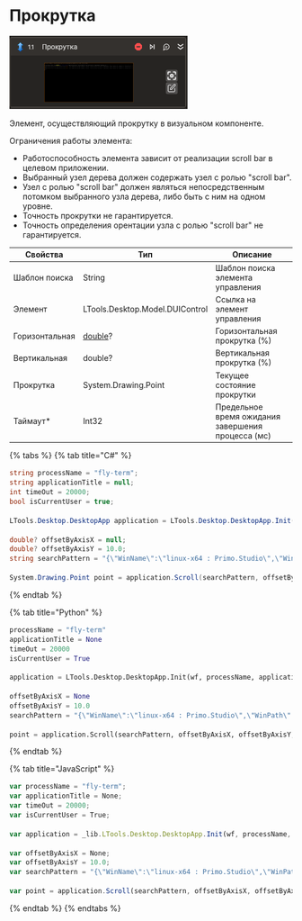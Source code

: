# Прокрутка

![](../../../resources/activities/basic/desktop/desktop-scroll.png)

Элемент, осуществляющий прокрутку в визуальном компоненте.

Ограничения работы элемента:
- Работоспособность элемента зависит от реализации scroll bar в целевом приложении.
- Выбранный узел дерева должен содержать узел с ролью "scroll bar".
- Узел с ролью "scroll bar" должен являться непосредственным потомком выбранного узла дерева, либо быть с ним на одном уровне.
- Точность прокрутки не гарантируется.
- Точность определения орентации узла с ролью "scroll bar" не гарантируется.

| Свойства       | Тип                             | Описание                                           |
| -------------- | ------------------------------- | -------------------------------------------------- |
| Шаблон поиска  | String                          | Шаблон поиска элемента управления                  |
| Элемент        | LTools.Desktop.Model.DUIControl | Ссылка на элемент управления                       |
| Горизонтальная | [double](https://learn.microsoft.com/ru-ru/dotnet/api/system.double?view=net-5.0&viewFallbackFrom=windowsdesktop-3.0)? | Горизонтальная прокрутка (%)  |
| Вертикальная   | double?                         | Вертикальная прокрутка (%)                         |
| Прокрутка      | System.Drawing.Point            | Текущее состояние прокрутки                        |
| Таймаут\*      | Int32                           | Предельное время ожидания завершения процесса (мс) |

{% tabs %}
{% tab title="C#" %}
```csharp
string processName = "fly-term";
string applicationTitle = null;
int timeOut = 20000;
bool isCurrentUser = true;

LTools.Desktop.DesktopApp application = LTools.Desktop.DesktopApp.Init(wf, processName, applicationTitle, timeOut, isCurrentUser, LTools.Desktop.Model.DesktopTypes.UIAUTOMATION);

double? offsetByAxisX = null;
double? offsetByAxisY = 10.0;
string searchPattern = "{\"WinName\":\"linux-x64 : Primo.Studio\",\"WinPath\":\"/org/a11y/atspi/accessible/2147483676\",\"WinId\":-1,\"AppName\":\"fly-term\",\"Items\":[{\"Name\":\"\",\"Role\":\"terminal\",\"Description\":\"\",\"Index\":1,\"Items\":[]}]}";

System.Drawing.Point point = application.Scroll(searchPattern, offsetByAxisX, offsetByAxisY, timeOut);
```
{% endtab %}

{% tab title="Python" %}
```python
processName = "fly-term"
applicationTitle = None
timeOut = 20000
isCurrentUser = True

application = LTools.Desktop.DesktopApp.Init(wf, processName, applicationTitle, timeOut, isCurrentUser, LTools.Desktop.Model.DesktopTypes.UIAUTOMATION)

offsetByAxisX = None
offsetByAxisY = 10.0
searchPattern = "{\"WinName\":\"linux-x64 : Primo.Studio\",\"WinPath\":\"/org/a11y/atspi/accessible/2147483676\",\"WinId\":-1,\"AppName\":\"fly-term\",\"Items\":[{\"Name\":\"\",\"Role\":\"terminal\",\"Description\":\"\",\"Index\":1,\"Items\":[]}]}"

point = application.Scroll(searchPattern, offsetByAxisX, offsetByAxisY, timeOut)
```
{% endtab %}

{% tab title="JavaScript" %}
```javascript
var processName = "fly-term";
var applicationTitle = None;
var timeOut = 20000;
var isCurrentUser = True;

var application = _lib.LTools.Desktop.DesktopApp.Init(wf, processName, applicationTitle, timeOut, isCurrentUser, _lib.LTools.Desktop.Model.DesktopTypes.UIAUTOMATION);

var offsetByAxisX = None;
var offsetByAxisY = 10.0;
var searchPattern = "{\"WinName\":\"linux-x64 : Primo.Studio\",\"WinPath\":\"/org/a11y/atspi/accessible/2147483676\",\"WinId\":-1,\"AppName\":\"fly-term\",\"Items\":[{\"Name\":\"\",\"Role\":\"terminal\",\"Description\":\"\",\"Index\":1,\"Items\":[]}]}";

var point = application.Scroll(searchPattern, offsetByAxisX, offsetByAxisY, timeOut);
```
{% endtab %}
{% endtabs %}
